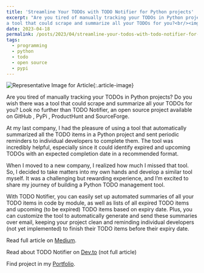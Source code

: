 ```yaml
---
title: 'Streamline Your TODOs with TODO Notifier for Python projects'
excerpt: "Are you tired of manually tracking your TODOs in Python projects? Do you wish there was
a tool that could scrape and summarize all your TODOs for you?<br/><img src='https://user-images.githubusercontent.com/37182127/233436178-26c2b4be-e630-4f9b-b4c9-d58424bd365d.png' width='300'>"
date: 2023-04-18
permalink: /posts/2023/04/streamline-your-todos-with-todo-notifier-for-python-projects/
tags:
  - programming
  - python
  - todo
  - open source
  - pypi
---
```


![Representative Image for
Article](https://user-images.githubusercontent.com/37182127/233436178-26c2b4be-e630-4f9b-b4c9-d58424bd365d.png){:.article-image}

Are you tired of manually tracking your TODOs in Python projects? Do you wish there was
a tool that could scrape and summarize all your TODOs for you? Look no further than TODO
Notifier, an open source project available on GitHub , PyPi , ProductHunt and
SourceForge.

At my last company, I had the pleasure of using a tool that automatically summarized all
the TODO items in a Python project and sent periodic reminders to individual developers
to complete them. The tool was incredibly helpful, especially since it could identify
expired and upcoming TODOs with an expected completion date in a recommended format.

When I moved to a new company, I realized how much I missed that tool. So, I decided to
take matters into my own hands and develop a similar tool myself. It was a challenging
but rewarding experience, and I’m excited to share my journey of building a Python TODO
management tool.

With TODO Notifier, you can easily set up automated summaries of all your TODO items in
code by module, as well as lists of all expired TODO items and upcoming (to be expired)
TODO items based on expiry date. Plus, you can customize the tool to automatically
generate and send these summaries over email, keeping your project clean and reminding
individual developers (not yet implemented) to finish their TODO items before their
expiry date.

Read full article on
[Medium](https://at-k.medium.com/streamline-your-todos-with-todo-notifier-for-python-projects-6f95c03a2d34).

Read about TODO Notifier on [Dev.to](https://dev.to/atkumar/streamline-your-todos-with-todo-notifier-for-python-projects-5fpe)
(not full article)

Find project in my
[Portfolio](https://ashu-tosh-kumar.github.io/portfolio/portfolio-99999-todonotifier/).
